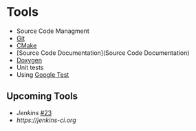 # Tools
* Source Code Managment
 * [Git](http://git-scm.com/)
 * [CMake](http://www.cmake.org/Wiki/CMake)
* [Source Code Documentation](Source Code Documentation)
 * [Doxygen](http://www.stack.nl/~dimitri/doxygen/)
* Unit tests
 * Using [Google Test](https://code.google.com/p/googletest/)

## Upcoming Tools
* _Jenkins_ [#23](https://github.com/inexorgame/code/issues/23)
 * _https://jenkins-ci.org_ 